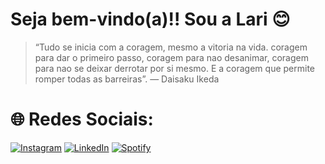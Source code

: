# Seja bem-vindo(a)!! Sou a Lari 😊

> “Tudo se inicia com a coragem, mesmo a vitoria na vida. coragem para dar o primeiro passo, coragem para nao desanimar, coragem para nao se deixar derrotar por si mesmo. E a coragem que permite romper todas as barreiras”. — Daisaku Ikeda

# 🌐 Redes Sociais:

[![Instagram](https://img.shields.io/badge/Instagram-E4405F?style=for-the-badge&logo=instagram&logoColor=white)](https://www.instagram.com/larissanakamura.dev/) [![LinkedIn](https://img.shields.io/badge/LinkedIn-0077B5?style=for-the-badge&logo=linkedin&logoColor=white)](https://www.linkedin.com/in/larissakmnakamura/) [![Spotify](https://img.shields.io/badge/Spotify-1ED760?&style=for-the-badge&logo=spotify&logoColor=white)](https://open.spotify.com/user/larii_nakaa)
